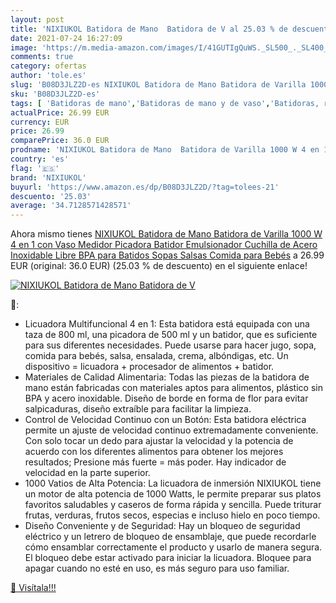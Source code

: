 ```yaml
---
layout: post
title: 'NIXIUKOL Batidora de Mano  Batidora de V al 25.03 % de descuento'
date: 2021-07-24 16:27:09
image: 'https://m.media-amazon.com/images/I/41GUTIgQuWS._SL500_._SL400_.jpg'
comments: true
category: ofertas
author: 'tole.es'
slug: 'B08D3JLZ2D-es NIXIUKOL Batidora de Mano Batidora de Varilla 1000 W 4 en...'
sku: 'B08D3JLZ2D-es'
tags: [ 'Batidoras de mano','Batidoras de mano y de vaso','Batidoras, robots de cocina y minipicadoras','Hogar y cocina','Pequeño electrodoméstico','bebés','nixiukol', ]
actualPrice: 26.99 EUR
currency: EUR
price: 26.99
comparePrice: 36.0 EUR
prodname: 'NIXIUKOL Batidora de Mano  Batidora de Varilla 1000 W 4 en 1  con Vaso Medidor  Picadora  Batidor Emulsionador  Cuchilla de Acero Inoxidable  Libre BPA  para Batidos  Sopas  Salsas  Comida para Bebés'
country: 'es'
flag: '🇪🇸'
brand: 'NIXIUKOL'
buyurl: 'https://www.amazon.es/dp/B08D3JLZ2D/?tag=tolees-21'
descuento: '25.03'
average: '34.7128571428571'
---
```


Ahora mismo tienes [NIXIUKOL Batidora de Mano  Batidora de Varilla 1000 W 4 en 1  con Vaso Medidor  Picadora  Batidor Emulsionador  Cuchilla de Acero Inoxidable  Libre BPA  para Batidos  Sopas  Salsas  Comida para Bebés](https://www.amazon.es/dp/B08D3JLZ2D/?tag=tolees-21) a 26.99 EUR (original: 36.0 EUR) (25.03 %  de descuento) en el siguiente enlace!

[![NIXIUKOL Batidora de Mano  Batidora de V](https://m.media-amazon.com/images/I/41GUTIgQuWS._SL500_._SL400_.jpg)](https://www.amazon.es/dp/B08D3JLZ2D/?tag=tolees-21)

🔎:

- Licuadora Multifuncional 4 en 1: Esta batidora está equipada con una taza de 800 ml, una picadora de 500 ml y un batidor, que es suficiente para sus diferentes necesidades. Puede usarse para hacer jugo, sopa, comida para bebés, salsa, ensalada, crema, albóndigas, etc. Un dispositivo = licuadora + procesador de alimentos + batidor.
- Materiales de Calidad Alimentaria: Todas las piezas de la batidora de mano están fabricadas con materiales aptos para alimentos, plástico sin BPA y acero inoxidable. Diseño de borde en forma de flor para evitar salpicaduras, diseño extraíble para facilitar la limpieza.
- Control de Velocidad Continuo con un Botón: Esta batidora eléctrica permite un ajuste de velocidad continuo extremadamente conveniente. Con solo tocar un dedo para ajustar la velocidad y la potencia de acuerdo con los diferentes alimentos para obtener los mejores resultados; Presione más fuerte = más poder. Hay indicador de velocidad en la parte superior.
- 1000 Vatios de Alta Potencia: La licuadora de inmersión NIXIUKOL tiene un motor de alta potencia de 1000 Watts, le permite preparar sus platos favoritos saludables y caseros de forma rápida y sencilla. Puede triturar frutas, verduras, frutos secos, especias e incluso hielo en poco tiempo.
- Diseño Conveniente y de Seguridad: Hay un bloqueo de seguridad eléctrico y un letrero de bloqueo de ensamblaje, que puede recordarle cómo ensamblar correctamente el producto y usarlo de manera segura. El bloqueo debe estar activado para iniciar la licuadora. Bloquee para apagar cuando no esté en uso, es más seguro para uso familiar.

[🛒 Visítala!!!](https://www.amazon.es/dp/B08D3JLZ2D/?tag=tolees-21)
